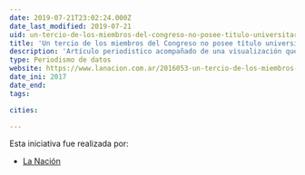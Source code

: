 ```yaml
---
date: 2019-07-21T23:02:24.000Z
date_last_modified: 2019-07-21
uid: un-tercio-de-los-miembros-del-congreso-no-posee-titulo-universitario
title: 'Un tercio de los miembros del Congreso no posee título universitario'
description: 'Artículo periodistico acompañado de una visualización que cuenta los títulos universitarios que poseen o no poseen  las personas que conforman el Congreso en argentina.'
type: Periodismo de datos
website: https://www.lanacion.com.ar/2016053-un-tercio-de-los-miembros-del-congreso-no-posee-titulo-universitario
date_ini: 2017
date_end: 
tags:

cities: 

---
```


Esta iniciativa fue realizada por:

- [La Nación](/organizaciones/la-nacion-arg)
